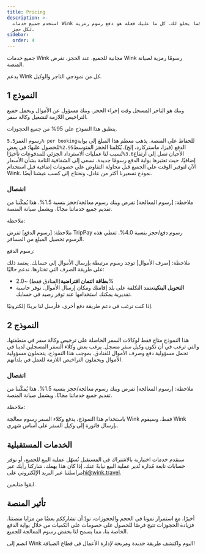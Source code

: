 ```yaml
---
title: Pricing
description: >-
  استخدم جميع خدمات Wink مجانًا كما يحلو لك. كل ما عليك فعله هو دفع رسوم رمزية
  لكل حجز.
sidebar:
  order: 4
---
```

جميع خدمات Wink مجانية للجميع. عند الحجز، تفرض Wink رسومًا رمزية لصيانة المنصة.

يدعم Wink كل من نموذجي التاجر والوكيل.

## النموذج 1

وينك هو التاجر المسجل وقت إجراء الحجز. وينك مسؤول عن الأموال ويحمل جميع التراخيص اللازمة لتشغيل وكالة سفر.

ينطبق هذا النموذج على 95% من جميع الحجوزات.

رسوم الغمز`5.5% per booking`للحفاظ على المنصة. يذهب معظم هذا المبلغ إلى بوابة الدفع (فيزا، ماستركارد، إلخ). يُكلفنا الحجز المتوسط`2.95%`للحصول عليها؛ في بعض الأحيان تصل إلى ارتفاع`3.6%`تُسبب لنا عمليات الاسترداد الجزئي للمدفوعات تأخيرًا إضافيًا، حيث تعتبرها بوابة الدفع رسومًا جديدة.
نسعى إلى الشفافية التامة بشأن الأسعار الآن لتوفير الوقت على الجميع قبل محاولة التفاوض على خصومات إضافية قبل استخدام Wink. نموذج تسعيرنا أكثر من عادل، ونحتاج إلى كسب عيشنا أيضًا.

### انفصال

ملاحظة: \[رسوم المعالجة]
تفرض وينك رسوم معالجة/حجز بنسبة 1.5%. هذا يُمكّننا من تقديم جميع خدماتنا مجانًا، ويشمل صيانة المنصة.


ملاحظة:

ملاحظة: \[رسوم الدفع]
تفرض TripPay رسوم دفع/حجز بنسبة 4.0%. تغطي هذه الرسوم تحصيل المبلغ من المسافر.


رسوم الدفع:

ملاحظة: \[صرف الأموال]
توجد رسوم مرتبطة بإرسال الأموال إلى حسابك. يعتمد ذلك على طريقة الصرف التي تختارها. ندعم حاليًا:

* **بطاقة ائتمان افتراضية**(الفنادق فقط) ~2.0%
* **التحويل البنكي**تعتمد التكلفة على بلد إقامتك ومكان إرسال الأموال. نوفر حاسبة تقديرية يمكنك استخدامها عند توفر رصيد في حسابك.

إذا كنت ترغب في دعم طريقة دفع أخرى، فأرسل لنا بريدًا إلكترونيًا.

## النموذج 2

هذا النموذج متاح فقط لوكالات السفر الحاصلة على ترخيص وكالة سفر في منطقتها، والتي ترغب في أن تكون وكيل سفر مسجل. يرغب بعض وكلاء السفر المسجلين لدينا في تحمل مسؤولية دفع وصرف الأموال للفنادق. بموجب هذا النموذج، يتحملون مسؤولية الأموال ويحملون التراخيص اللازمة للعمل في بلدانهم.

### انفصال

ملاحظة: \[رسوم المعالجة]
تفرض وينك رسوم معالجة/حجز بنسبة 1.5%. هذا يُمكّننا من تقديم جميع خدماتنا مجانًا، ويشمل صيانة المنصة.


ملاحظة:

باستخدام هذا النموذج، يدفع وكلاء السفر رسوم معالجة Wink فقط، وسيقوم Wink بإرسال فاتورة إلى وكيل السفر على أساس شهري.

## الخدمات المستقبلية

سنقدم خدمات اختيارية بالاشتراك في المستقبل تُسهّل عملية البيع للجميع، أو نوفر حسابات تابعة مُدارة تُدير عملية البيع نيابةً عنك. إذا كان هذا يهمك، شاركنا رأيك عبر مراسلتنا عبر البريد الإلكتروني على<hi@wink.travel>.

ابقوا متابعين.

## تأثير المنصة

أخيرًا، مع استمرار نمونا في الحجم والحجوزات، نودّ أن نشارككم بعضًا من مزايا منصتنا. فزيادة الحجوزات تتيح فرصًا للحصول على خصومات على الكميات من خلال بوابة الدفع الخاصة بنا، مما يسمح لنا بخفض رسوم المعالجة للجميع.

انضم إلى Wink اليوم واكتشف طريقة جديدة ومربحة لإدارة الأعمال في قطاع الضيافة!

